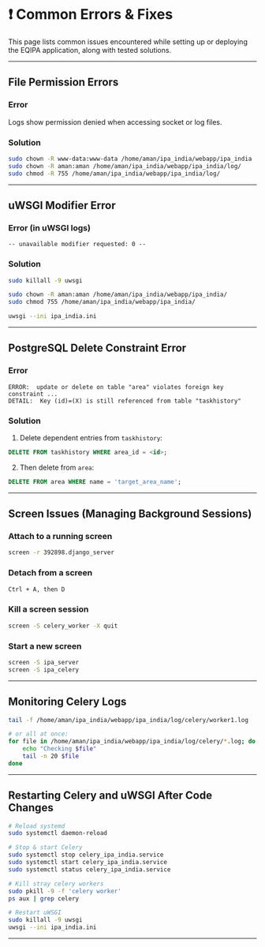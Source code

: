 # ❗ Common Errors & Fixes

This page lists common issues encountered while setting up or deploying the EQIPA application, along with tested solutions.

---

## File Permission Errors

### Error

Logs show permission denied when accessing socket or log files.

### Solution

```bash
sudo chown -R www-data:www-data /home/aman/ipa_india/webapp/ipa_india
sudo chown -R aman:aman /home/aman/ipa_india/webapp/ipa_india/log/
sudo chmod -R 755 /home/aman/ipa_india/webapp/ipa_india/log/
```

---

## uWSGI Modifier Error

### Error (in uWSGI logs)

```
-- unavailable modifier requested: 0 --
```

### Solution

```bash
sudo killall -9 uwsgi

sudo chown -R aman:aman /home/aman/ipa_india/webapp/ipa_india/
sudo chmod 755 /home/aman/ipa_india/webapp/ipa_india/

uwsgi --ini ipa_india.ini
```

---

## PostgreSQL Delete Constraint Error

### Error

```
ERROR:  update or delete on table "area" violates foreign key constraint ...
DETAIL:  Key (id)=(X) is still referenced from table "taskhistory"
```

### Solution

1. Delete dependent entries from `taskhistory`:

```sql
DELETE FROM taskhistory WHERE area_id = <id>;
```

2. Then delete from `area`:

```sql
DELETE FROM area WHERE name = 'target_area_name';
```

---

## Screen Issues (Managing Background Sessions)

### Attach to a running screen

```bash
screen -r 392898.django_server
```

### Detach from a screen

```bash
Ctrl + A, then D
```

### Kill a screen session

```bash
screen -S celery_worker -X quit
```

### Start a new screen

```bash
screen -S ipa_server
screen -S ipa_celery
```

---

## Monitoring Celery Logs

```bash
tail -f /home/aman/ipa_india/webapp/ipa_india/log/celery/worker1.log

# or all at once:
for file in /home/aman/ipa_india/webapp/ipa_india/log/celery/*.log; do
    echo "Checking $file"
    tail -n 20 $file
done
```

---

## Restarting Celery and uWSGI After Code Changes

```bash
# Reload systemd
sudo systemctl daemon-reload

# Stop & start Celery
sudo systemctl stop celery_ipa_india.service
sudo systemctl start celery_ipa_india.service
sudo systemctl status celery_ipa_india.service

# Kill stray celery workers
sudo pkill -9 -f 'celery worker'
ps aux | grep celery

# Restart uWSGI
sudo killall -9 uwsgi
uwsgi --ini ipa_india.ini
```

---
